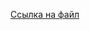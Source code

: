 [Ссылка на файл](https://docs.google.com/spreadsheets/d/1JqTHTSTN9H3qFVdM-r_bBNZtyrrLBvlgCENucXT8Aho/edit?gid=0#gid=0)
